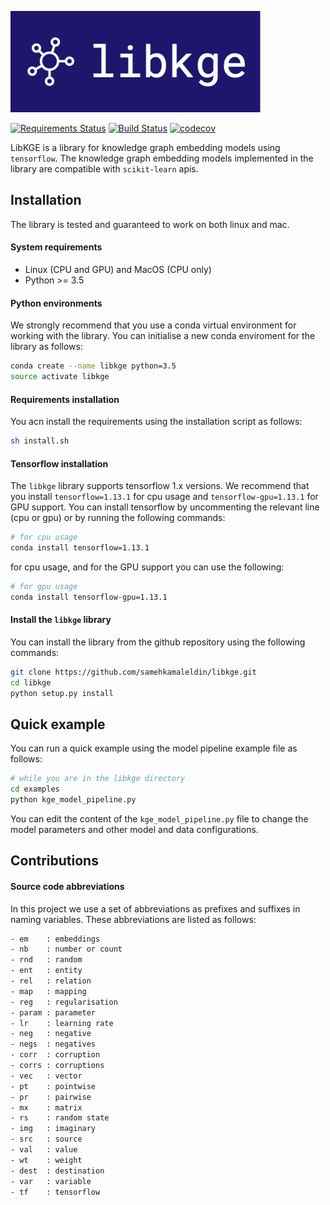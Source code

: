 ![](libkge-logo.png)


[![Requirements Status](https://requires.io/github/samehkamaleldin/libkge/requirements.svg?branch=master)](https://requires.io/github/samehkamaleldin/libkge/requirements/?branch=master)
[![Build Status](https://travis-ci.com/samehkamaleldin/libkge.svg?branch=master)](https://travis-ci.com/samehkamaleldin/libkge)
[![codecov](https://codecov.io/gh/samehkamaleldin/libkge/branch/master/graph/badge.svg)](https://codecov.io/gh/samehkamaleldin/libkge)

LibKGE is a library for knowledge graph embedding models using `tensorflow`. The knowledge graph embedding models implemented in the library are compatible with `scikit-learn` apis.
## Installation
The library is tested and guaranteed to work on both linux and mac.

#### System requirements
- Linux (CPU and GPU) and MacOS (CPU only)
- Python >= 3.5

#### Python environments
We strongly recommend that you use a conda virtual environment for working with the library. You can initialise a new conda enviroment for the library as follows:
``` bash
conda create --name libkge python=3.5
source activate libkge
```

#### Requirements installation
You acn install the requirements using the installation script as follows:
``` bash
sh install.sh
```
#### Tensorflow installation
The `libkge` library supports tensorflow 1.x versions. We recommend that you install `tensorflow=1.13.1` for cpu usage and `tensorflow-gpu=1.13.1` for GPU support.
You can install tensorflow by uncommenting the relevant line (cpu or gpu) or by running the following commands:
``` bash
# for cpu usage
conda install tensorflow=1.13.1
``` 
for cpu usage, and for the GPU support you can use the following:
``` bash
# for gpu usage
conda install tensorflow-gpu=1.13.1
``` 

#### Install the `libkge` library
You can install the library from the github repository using the following commands:
``` bash
git clone https://github.com/samehkamaleldin/libkge.git
cd libkge
python setup.py install
```
 
 
## Quick example
You can run a quick example using the model pipeline example file as follows:
 ``` bash
# while you are in the libkge directory
cd examples
python kge_model_pipeline.py
```

You can edit the content of the `kge_model_pipeline.py` file to change the model parameters and other model and data configurations.

## Contributions

#### Source code abbreviations
In this project we use a set of abbreviations as prefixes and suffixes in naming variables.  These abbreviations are listed as follows:
``` txt
- em    : embeddings
- nb    : number or count
- rnd   : random
- ent   : entity
- rel   : relation
- map   : mapping
- reg   : regularisation
- param : parameter
- lr    : learning rate
- neg   : negative
- negs  : negatives
- corr  : corruption
- corrs : corruptions
- vec   : vector
- pt    : pointwise
- pr    : pairwise
- mx    : matrix
- rs    : random state
- img   : imaginary
- src   : source
- val   : value
- wt    : weight
- dest  : destination
- var   : variable
- tf    : tensorflow
```
